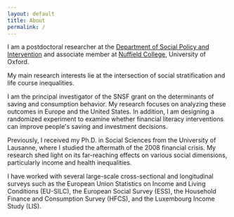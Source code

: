 ```yaml
---
layout: default
title: About
permalink: /
---
```


I am a postdoctoral researcher at the [Department of Social Policy and Intervention](https://www.spi.ox.ac.uk/) and associate member at [Nuffield College](https://www.nuffield.ox.ac.uk/), University of Oxford.

My main research interests lie at the intersection of social stratification and life course inequalities.

I am the principal investigator of the SNSF grant on the determinants of saving and consumption behavior. My research focuses on analyzing these outcomes in Europe and the United States. In addition, I am designing a randomized experiment to examine whether financial literacy interventions can improve people's saving and investment decisions.

Previously, I received my Ph.D. in Social Sciences from the University of Lausanne, where I studied the aftermath of the 2008 financial crisis. My research shed light on its far-reaching effects on various social dimensions, particularly income and health inequalities.

I have worked with several large-scale cross-sectional and longitudinal surveys such as the European Union Statistics on Income and Living Conditions (EU-SILC), the European Social Survey (ESS), the Household Finance and Consumption Survey (HFCS), and the Luxembourg Income Study (LIS).

